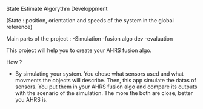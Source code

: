 State Estimate Algorythm Developpment

(State : position, orientation and speeds of the system in the global reference)

Main parts of the project : 
-Simulation
-fusion algo dev
-evaluation

This project will help you to create your AHRS fusion algo.

How ? 
- By simulating your system.
    You chose what sensors used and what movments the objects will describe. 
    Then, this app simulate the datas of sensors.
    You put them in your AHRS fusion algo and compare its outputs with the scenario of the simulation.
    The more the both are close, better you AHRS is.
